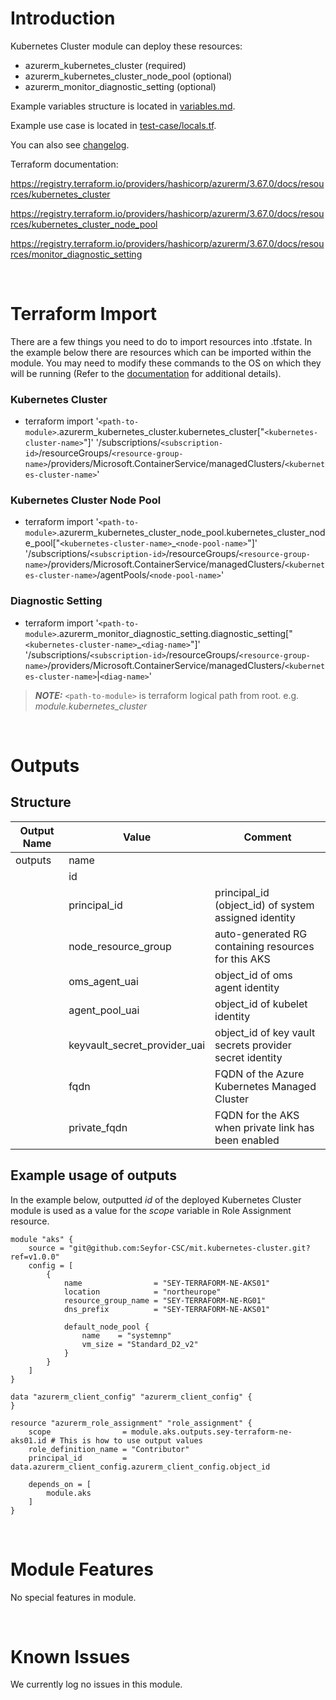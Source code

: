 # Introduction
Kubernetes Cluster module can deploy these resources:
* azurerm_kubernetes_cluster (required)
* azurerm_kubernetes_cluster_node_pool (optional)
* azurerm_monitor_diagnostic_setting (optional)

Example variables structure is located in [variables.md](variables.md).

Example use case is located in [test-case/locals.tf](test-case/locals.tf).

You can also see [changelog](changelog.md).

Terraform documentation:

https://registry.terraform.io/providers/hashicorp/azurerm/3.67.0/docs/resources/kubernetes_cluster

https://registry.terraform.io/providers/hashicorp/azurerm/3.67.0/docs/resources/kubernetes_cluster_node_pool

https://registry.terraform.io/providers/hashicorp/azurerm/3.67.0/docs/resources/monitor_diagnostic_setting

&nbsp;

# Terraform Import
There are a few things you need to do to import resources into .tfstate. In the example below there are resources which can be imported within the module. You may need to modify these commands to the OS on which they will be running (Refer to the [documentation](https://developer.hashicorp.com/terraform/cli/commands/import#example-import-into-resource-configured-with-for_each) for additional details).
### Kubernetes Cluster
* terraform import '`<path-to-module>`.azurerm_kubernetes_cluster.kubernetes_cluster["`<kubernetes-cluster-name>`"]' '/subscriptions/`<subscription-id>`/resourceGroups/`<resource-group-name>`/providers/Microsoft.ContainerService/managedClusters/`<kubernetes-cluster-name>`'
### Kubernetes Cluster Node Pool
* terraform import '`<path-to-module>`.azurerm_kubernetes_cluster_node_pool.kubernetes_cluster_node_pool["`<kubernetes-cluster-name>`_`<node-pool-name>`"]' '/subscriptions/`<subscription-id>`/resourceGroups/`<resource-group-name>`/providers/Microsoft.ContainerService/managedClusters/`<kubernetes-cluster-name>`/agentPools/`<node-pool-name>`'
### Diagnostic Setting
* terraform import '`<path-to-module>`.azurerm_monitor_diagnostic_setting.diagnostic_setting["`<kubernetes-cluster-name>`_`<diag-name>`"]' '/subscriptions/`<subscription-id>`/resourceGroups/`<resource-group-name>`/providers/Microsoft.ContainerService/managedClusters/`<kubernetes-cluster-name>`|`<diag-name>`'

 > **_NOTE:_** `<path-to-module>` is terraform logical path from root. e.g. _module.kubernetes\_cluster_

&nbsp;

# Outputs
## Structure

| Output Name | Value                        | Comment                                                 |
| ----------- | ---------------------------- | ------------------------------------------------------- |
| outputs     | name                         |                                                         |
|             | id                           |                                                         |
|             | principal_id                 | principal_id (object_id) of system assigned identity    |
|             | node_resource_group          | auto-generated RG containing resources for this AKS     |
|             | oms_agent_uai                | object_id of oms agent identity                         |
|             | agent_pool_uai               | object_id of kubelet identity                           |
|             | keyvault_secret_provider_uai | object_id of key vault secrets provider secret identity |
|             | fqdn                         | FQDN of the Azure Kubernetes Managed Cluster            |
|             | private_fqdn                 | FQDN for the AKS when private link has been enabled     |


## Example usage of outputs
In the example below, outputted _id_ of the deployed Kubernetes Cluster module is used as a value for the _scope_ variable in Role Assignment resource.
```
module "aks" {
    source = "git@github.com:Seyfor-CSC/mit.kubernetes-cluster.git?ref=v1.0.0"
    config = [
        {
            name                = "SEY-TERRAFORM-NE-AKS01"
            location            = "northeurope"
            resource_group_name = "SEY-TERRAFORM-NE-RG01"
            dns_prefix          = "SEY-TERRAFORM-NE-AKS01"

            default_node_pool {
                name    = "systemnp"
                vm_size = "Standard_D2_v2"
            }
        }
    ]
}

data "azurerm_client_config" "azurerm_client_config" {
}

resource "azurerm_role_assignment" "role_assignment" {
    scope                = module.aks.outputs.sey-terraform-ne-aks01.id # This is how to use output values
    role_definition_name = "Contributor"
    principal_id         = data.azurerm_client_config.azurerm_client_config.object_id

    depends_on = [
        module.aks
    ]
}
```

&nbsp;

# Module Features
No special features in module.

&nbsp;

# Known Issues
We currently log no issues in this module.